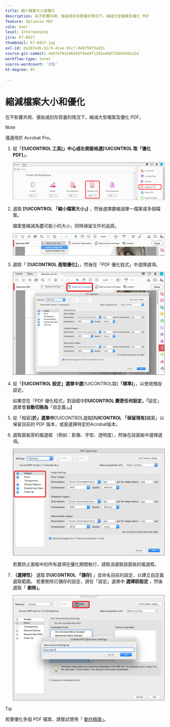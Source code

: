 ```yaml
---
title: 縮小檔案大小並優化
description: 在不影響共用、張貼或封存質量的情況下，縮減大型檔案及優化 PDF
feature: Optimize PDF
role: User
level: Intermediate
jira: KT-6827
thumbnail: KT-6827.jpg
exl-id: da187edb-b1c9-41ae-91c7-0e6758f3a831
source-git-commit: 4e6fbf91e96d26f9ee8f1105ad68738b9450a32d
workflow-type: tm+mt
source-wordcount: '235'
ht-degree: 0%

---
```


# 縮減檔案大小和優化

在不影響共用、張貼或封存質量的情況下，縮減大型檔案及優化 PDF。

>[!NOTE]
>
>僅適用於 Acrobat Pro。

1. 從「**[!UICONTROL 工具]」中心或右側窗格選[!UICONTROL 取「優化 PDF]**」。

   ![減少步驟 1](../assets/Reduce_1.png)

1. 選取 **[!UICONTROL 「縮小檔案大小」]** ，然後選擇要縮減單一檔案或多個檔案。

   檔案會縮減為盡可能小的大小，同時保留文件的品質。

   ![減少步驟 2](../assets/Reduce_2.png)

1. 選取「 **[!UICONTROL 進階優化]**」，然後在「PDF 優化程式」中選擇選項。

   ![減少步驟 3](../assets/Reduce_3.png)

1. 從「**[!UICONTROL 設定」選單中選**[!UICONTROL &#x200B;取&#x200B;]**「標準]**」，以使用預設設定。

   如果您在「PDF 優化程式」對話框中&#x200B;**[!UICONTROL 變更任何設定，「**&#x200B;設定」選單會&#x200B;**自動切換為**「自定義」**。]**

1. 從「相容&#x200B;]**於」選單中**[!UICONTROL &#x200B;選取&#x200B;**[!UICONTROL 「保留現有]**&#x200B;檔案」以保留目前的 PDF 版本，或是選擇特定的Acrobat版本。

1. 選取面板旁的複選框 （例如：影像、字型、透明度），然後在該面板中選擇選項。

   ![縮小步驟 5](../assets/Reduce_5.png)

   若要防止面板中的所有選項在優化期間執行，請取消選取該面板的複選框。

1. **（選擇性）** 選取 **[!UICONTROL 「儲存]** 」並命名目前的設定，以建立自定義選取範圍。 若要刪除已儲存的設定，請在「設定」選單中 **選擇該設定** ，然後選取「 **刪除」**。

   ![縮小步驟 6](../assets/Reduce_6.png)

>[!TIP]
>
>若要優化多個 PDF 檔案，請嘗試使用「 [動作精靈」](../advanced-tasks/action.md)。